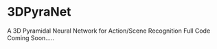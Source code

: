 # 3DPyraNet
A 3D Pyramidal Neural Network for Action/Scene Recognition 
Full Code Coming Soon..... 
